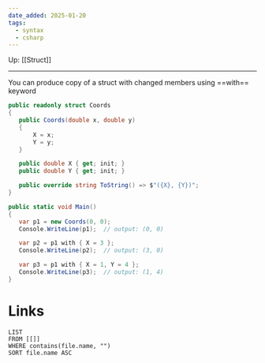 ```yaml
---
date_added: 2025-01-20
tags:
  - syntax
  - csharp
---
```

Up: [[Struct]]
___
 You can produce copy of a struct with changed members using ==with== keyword
 ```cs
 public readonly struct Coords
{
    public Coords(double x, double y)
    {
        X = x;
        Y = y;
    }

    public double X { get; init; }
    public double Y { get; init; }

    public override string ToString() => $"({X}, {Y})";
}

public static void Main()
{
    var p1 = new Coords(0, 0);
    Console.WriteLine(p1);  // output: (0, 0)

    var p2 = p1 with { X = 3 };
    Console.WriteLine(p2);  // output: (3, 0)

    var p3 = p1 with { X = 1, Y = 4 };
    Console.WriteLine(p3);  // output: (1, 4)
}
```
# Links
```dataview
LIST
FROM [[]]
WHERE contains(file.name, "")
SORT file.name ASC
```
